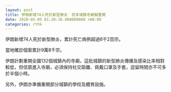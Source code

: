 ```yaml
---
layout: post
title: 伊朗新增74人死於新型肺炎　百多城鎮寺廟擬重開
date: 2020-05-05 01:20:36.000000000 +08:00
categories: rthk
---
```


伊朗新增74人死於新型肺炎，累計死亡病例超過6千2百宗。

當地確診個案累計9萬8千宗。

伊朗計劃重開全國132個城鎮內的寺廟，這批城鎮的新型肺炎傳播及感染比率相對較低，但信眾進入寺廟，必須保持社交距離、佩戴口罩及手套，逗留時間亦不可多於半個小時。

另外，伊朗亦準備重開部分城鎮的學校及體育設施。
